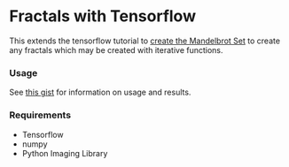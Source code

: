 # Fractals with Tensorflow

This extends the tensorflow tutorial to [create the Mandelbrot Set](https://www.tensorflow.org/tutorials/mandelbrot) to create any fractals which may be created with iterative functions.

### Usage
See [this gist](https://gist.github.com/ishaansaxena/0edd14c73aa7a5e8c6609af7d5f509a1) for information on usage and results.

### Requirements
* Tensorflow
* numpy
* Python Imaging Library
